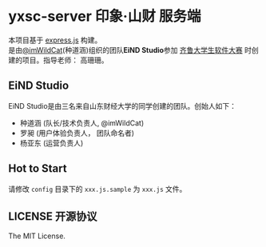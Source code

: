 yxsc-server 印象·山财 服务端
========
本项目基于 [express.js](http://expressjs.com/) 构建。  
是由[@imWildCat](http://wildcat.name)(种道涵)组织的团队**EiND Studio**参加 [齐鲁大学生软件大赛](http://softqilu.com) 时创建的项目。指导老师： 高珊珊。

## EiND Studio
EiND Studio是由三名来自山东财经大学的同学创建的团队。创始人如下：  
- 种道涵 (队长/技术负责人, @imWildCat)  
- 罗昶 (用户体验负责人， 团队命名者)  
- 杨亚东 (运营负责人)

## Hot to Start
请修改 `config` 目录下的 `xxx.js.sample` 为 `xxx.js` 文件。

## LICENSE 开源协议
The MIT License.